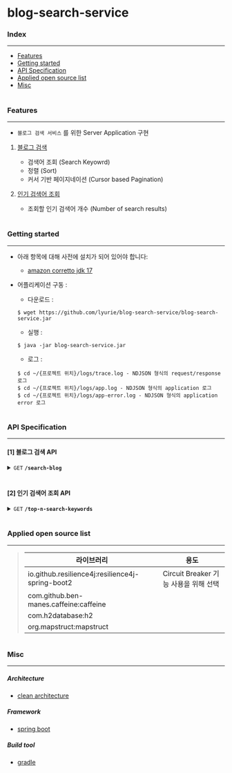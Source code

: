 # blog-search-service

### Index
---
* [Features](#features)
* [Getting started](#getting-started)
* [API Specification](#api-specification)
* [Applied open source list](#applied-open-source-list)
* [Misc](#misc)

#
### Features
---
* `블로그 검색 서비스` 를 위한 Server Application 구현
1. [블로그 검색](#1-블로그-검색-api)
    * 검색어 조회 (Search Keyowrd)
    * 정렬 (Sort)
    * 커서 기반 페이지네이션 (Cursor based Pagination)
    
2. [인기 검색어 조회](#2-인기-검색어-조회-api)
    * 조회할 인기 검색어 개수 (Number of search results)

#
### Getting started
---
* 아래 항목에 대해 사전에 설치가 되어 있어야 합니다:
   * [amazon corretto jdk 17](https://docs.aws.amazon.com/corretto/latest/corretto-17-ug/downloads-list.html) 

* 어플리케이션 구동 :
   * 다운로드 : 
   ```shell
   $ wget https://github.com/lyurie/blog-search-service/blog-search-service.jar
   ```
   * 실행 : 
   ```shell
   $ java -jar blog-search-service.jar
   ```
   * 로그 :
   ```shell
   $ cd ~/{프로젝트 위치}/logs/trace.log - NDJSON 형식의 request/response 로그
   $ cd ~/{프로젝트 위치}/logs/app.log - NDJSON 형식의 application 로그
   $ cd ~/{프로젝트 위치}/logs/app-error.log - NDJSON 형식의 application error 로그
   ```

#
### API Specification
---
#### [1] 블로그 검색 API
<details>
 <summary><code>GET</code> <code><b>/search-blog</b></code></summary>
 
#### Parameters
> | name     | type    | required | description                  |
> | :------: |:-------:|:--------:|------------------------------|
> | query | string | O | 검색 키워드 |
> | sort | string | X | 정렬 기준 (accuracy:정확도순 / recency:최신순, default=accuracy) |
> | page | integer | X | 결과 페이지 (1 to 5, default=1)|
> | size | integer | X | 한 페이지에 보여질 문서 수 (1 to 50, default=10)|
> | target | string | X | 검색 소스 (kakao / naver, default=kakao, naver 우선 순위를 가진다 (kakao 장애 시에만 naver 로 검색 소스 변경))|

##### Responses
> | http code     | content-type                      | response                                                            |
> |---------------|-----------------------------------|---------------------------------------------------------------------|
> | `200`         | `application/json` 				        | 하단 `Example Response` 참조                                          |
> | `400`         | `application/json`                | `{"code":"400","message":"Bad Request"}`                            |
> | `500`         | `application/json`                | `{"code":"400","message":"Bad Request"}`                            |

##### Example cURL
> ```javascript
>  curl 'http://localhost/search-blog?query=keyword' -i -X GET
> ```

##### Example Response
> ```javascript
> HTTP/1.1 200 OK
> Content-Type: application/json
> ```

> ```json
> {
>   "total": 117152,
>   "page": 1,
>   "size": 10,
>   "documents": [
>     {
>       "title": "Novel AI] 캐릭터 표정 명령어<b>keyword</b> 추천",
>       "link": "http://mooto.tistory.com/49",
>       "description": "&lt;시선에 대한 명령어&gt; &#34;그는 ~을 쳐다봤다.&#34; - (...ellipsis...)",
>       "blog_name": "크리에이터",
>       "post_date": "23. 3. 18. 오전 1:17"
>     },
>     {
>       "title": "Javascript This <b>Keyword</b>",
>       "link": "http://seohags.tistory.com/84",
>       "description": "Udemy의 &#34;Javascript : The Advanced Concepts&#34; 강의에서 학습한 내용을 정리한 포스팅입니다. (...ellipsis...)",
>       "blog_name": "seohag",
>       "post_date": "23. 3. 3. 오후 12:11"
>     },
>    {
>       "title": "PEP-3102 <b>Keyword</b>-Only-Arguments / python method 에서 asterisk(별표) 의미 (*, *args, **kwargs)",
>       "link": "http://backstreet-programmer.tistory.com/196",
>       "description": "Bug 발생을 줄이기 위한 목적이 있을 것이라 생각하고 찾아보던 중 PEP 3102 (...ellipsis...).",
>       "blog_name": "글쓰는 개발자",
>       "post_date": "23. 3. 3. 오후 5:41"
>     },
>     {
>       "title": "<b>keyword</b> : 고단",
>       "link": "https://blog.naver.com/tjtjsdud1119/223011927095",
>       "description": "시켰는데 빨대 길이 저게 맞음? 저게 끝까지 다 꽂은 고임 (...ellipsis...)",
>       "blog_name": "One day :)",
>       "post_date": "23. 2. 10. 오후 9:47"
>     },
>     {
>       "title": "aside+lie+<b>keyword</b> | 2022.1029~2023.0304~퇴진 |",
>       "link": "http://gaon2gaon.tistory.com/619",
>       "description": "Aside 대한민국은 메인뉴스는 &#39;굥거니장모개검건진천공_참사왕국&#39;에 쫄았다. (...ellipsis...)",
>       "blog_name": "gaon2gaon.tistory.com",
>       "post_date": "23. 3. 4. 오전 10:28"
>     },
>     {
>       "title": "explicit <b>Keyword</b> in C++",
>       "link": "http://studylida.tistory.com/54",
>       "description": "I. Introduction A. Brief overview of the explicit <b>keyword</b> II. (...ellipsis...)",
>       "blog_name": "studylida",
>       "post_date": "23. 3. 2. 오후 9:00"
>     },
>     {
>      "title": "최태성 <b>KEYWORD</b> 365 한국사",
>       "link": "http://ksedd.tistory.com/78",
>       "description": "아직 저희집엔 수능준비하는 중고등 애들이 없어서, 또 그럴려면 까마득히 시간이 필요하니깐.. (...ellipsis...)",
>       "blog_name": "ksedd",
>       "post_date": "23. 3. 17. 오후 1:50"
>     },
>     {
>       "title": "Elasticsearch 기본개념 정리 (7) : text와 <b>keyword</b> Type",
>       "link": "http://data-study-clip.tistory.com/233",
>       "description": "당연히 ES에서도 RDB와 같이 Text, INT, LONG, DOUBLE ,Boolean 등의 다양한 데이터 타입을 가지고 있다. (...ellipsis...).",
>       "blog_name": "Data_study_clip",
>       "post_date": "23. 2. 12. 오후 3:52"
>     },
>     {
>       "title": "Spatial <b>Keyword</b>(SK) search query",
>       "link": "http://sarah0518.tistory.com/185",
>       "description": "이런 데이터를 분석하기 위한 기법이라 할 수 있음 : (Geo-Textual) Data Geo-Textual Data의 components -(...ellipsis...)",
>       "blog_name": "sarah0518",
>       "post_date": "22. 12. 9. 오전 12:19"
>     },
>     {
>       "title": "번역 : The Purpose of &#39;declare&#39; <b>Keyword</b> in TypeScript",
>       "link": "http://wnsdufdl.tistory.com/493",
>       "description": "하고 있지만, 카카오맵을 타입스크립트+리액트에서 사용할 때에도 적용할 수 있다.) 원문 : https://jav(...ellipsis...)",
>       "blog_name": "기록 (21.7.19 ~",
>       "post_date": "22. 12. 4. 오후 11:06"
>     }
>   ]
> }
> ```
</details>

#

#### [2] 인기 검색어 조회 API
<details>
 <summary><code>GET</code> <code><b>/top-n-search-keywords</b></code></summary>
 
#### Parameters
> | name     | type    | required | description                  |
> | :------: |:-------:|:--------:|------------------------------|
> | size | integer | X | 조회할 인기 검색어 개수 (1 to 10, default=10) |


##### Responses
> | http code     | content-type                      | response                                                            |
> |---------------|-----------------------------------|---------------------------------------------------------------------|
> | `200`         | `application/json` 				        | 하단 `Example Response` 참조                                          |
> | `400`         | `application/json`                | `{"code":"400","message":"Bad Request"}`                            |
> | `500`         | `application/json`                | None                                                                |

##### Example cURL
> ```javascirpt
>  curl 'http://localhost/search-blog?query=keyword' -i -X GET
> ```

##### Example Response
> ```javascript
> HTTP/1.1 200 OK
> Content-Type: application/json
> ```

> ```json
> [
>     {
>         "search_keyword": "keyword-11",
>         "search_count": 11
>     },
>     {
>         "search_keyword": "keyword-10",
>         "search_count": 10
>     },
>     {
>         "search_keyword": "keyword-9",
>         "search_count": 9
>     },
>     {
>         "search_keyword": "keyword-8",
>         "search_count": 8
>     },
>     {
>         "search_keyword": "keyword-7",
>         "search_count": 7
>     },
>     {
>         "search_keyword": "keyword-6",
>         "search_count": 6
>     },
>     {
>         "search_keyword": "keyword-5",
>         "search_count": 5
>     },
>     {
>         "search_keyword": "keyword-4",
>         "search_count": 4
>     },
>     {
>         "search_keyword": "keyword-3",
>         "search_count": 3
>     },
>     {
>         "search_keyword": "keyword-2",
>         "search_count": 2
>     }
> ]
> ```
</details>

#
### Applied open source list
---
> | 라이브러리 | 용도                                                                                                             |
> | -------- |----------------------------------------------------------------------------------------------------------------|
> | io.github.resilience4j:resilience4j-spring-boot2 | Circuit Breaker 기능 사용을 위해 선택|
> | com.github.ben-manes.caffeine:caffeine | |
> | com.h2database:h2 | |
> | org.mapstruct:mapstruct | |

#
### Misc
---
##### Architecture

- [clean architecture](https://blog.cleancoder.com/uncle-bob/2012/08/13/the-clean-architecture.html)

##### Framework

- [spring boot](https://github.com/spring-projects/spring-boot)

##### Build tool

- [gradle](https://docs.gradle.org/current/userguide/userguide.html)

#
